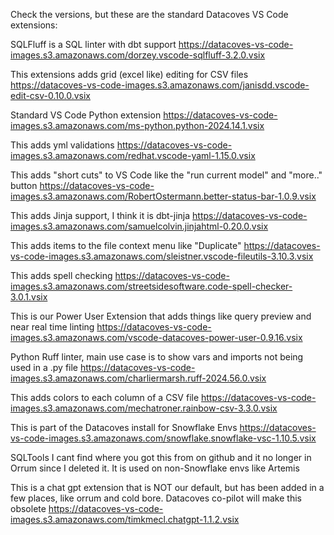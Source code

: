 Check the versions, but these are the standard Datacoves VS Code extensions:

SQLFluff is a SQL linter with dbt support
https://datacoves-vs-code-images.s3.amazonaws.com/dorzey.vscode-sqlfluff-3.2.0.vsix

This extensions adds grid (excel like) editing for CSV files
https://datacoves-vs-code-images.s3.amazonaws.com/janisdd.vscode-edit-csv-0.10.0.vsix

Standard VS Code Python extension
https://datacoves-vs-code-images.s3.amazonaws.com/ms-python.python-2024.14.1.vsix

This adds yml validations
https://datacoves-vs-code-images.s3.amazonaws.com/redhat.vscode-yaml-1.15.0.vsix

This adds "short cuts" to VS Code like the "run current model" and "more.." button
https://datacoves-vs-code-images.s3.amazonaws.com/RobertOstermann.better-status-bar-1.0.9.vsix

This adds Jinja support, I think it is dbt-jinja
https://datacoves-vs-code-images.s3.amazonaws.com/samuelcolvin.jinjahtml-0.20.0.vsix

This adds items to the file context menu like "Duplicate"
https://datacoves-vs-code-images.s3.amazonaws.com/sleistner.vscode-fileutils-3.10.3.vsix

This adds spell checking
https://datacoves-vs-code-images.s3.amazonaws.com/streetsidesoftware.code-spell-checker-3.0.1.vsix

This is our Power User Extension that adds things like query preview and near real time linting
https://datacoves-vs-code-images.s3.amazonaws.com/vscode-datacoves-power-user-0.9.16.vsix

Python Ruff linter, main use case is to show vars and imports not being used in a .py file
https://datacoves-vs-code-images.s3.amazonaws.com/charliermarsh.ruff-2024.56.0.vsix

This adds colors to each column of a CSV file
https://datacoves-vs-code-images.s3.amazonaws.com/mechatroner.rainbow-csv-3.3.0.vsix

This is part of the Datacoves install for Snowflake Envs
https://datacoves-vs-code-images.s3.amazonaws.com/snowflake.snowflake-vsc-1.10.5.vsix

SQLTools I cant find where you got this from on github and it no longer in Orrum since I deleted it.
It is used on non-Snowflake envs like Artemis

This is a chat gpt extension that is NOT our default, but has been added in a few places, like orrum and cold bore. Datacoves co-pilot will make this obsolete
https://datacoves-vs-code-images.s3.amazonaws.com/timkmecl.chatgpt-1.1.2.vsix
